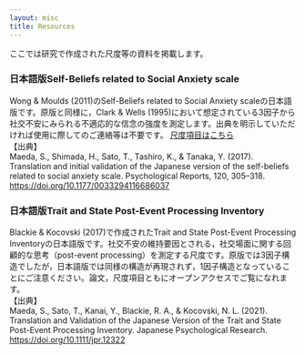 ```yaml
---
layout: misc
title: Resources
---
```

ここでは研究で作成された尺度等の資料を掲載します。<br>

### 日本語版Self-Beliefs related to Social Anxiety scale<br>
Wong & Moulds (2011)のSelf-Beliefs related to Social Anxiety scaleの日本語版です。原版と同様に，Clark & Wells (1995)において想定されている3因子から社交不安にみられる不適応的な信念の強度を測定します。出典を明示していただければ使用に際してのご連絡等は不要です。
[尺度項目はこちら](https://github.com/SMaeda-lab/SMaeda-lab.github.io/blob/gh-pages/assets/sbsa_japanese.pdf)<br>
【出典】<br>
Maeda, S., Shimada, H., Sato, T., Tashiro, K., & Tanaka, Y. (2017). Translation and initial validation of the Japanese version of the self-beliefs related to social anxiety scale. Psychological Reports, 120, 305–318. https://doi.org/10.1177/0033294116686037

### 日本語版Trait and State Post-Event Processing Inventory<br>
Blackie & Kocovski (2017)で作成されたTrait and State Post-Event Processing Inventoryの日本語版です。社交不安の維持要因とされる，社交場面に関する回顧的な思考（post-event processing）を測定する尺度です。原版では3因子構造でしたが，日本語版では同様の構造が再現されず，1因子構造となっていることにご注意ください。論文，尺度項目ともにオープンアクセスでご覧になれます。<br>
【出典】<br>
Maeda, S., Sato, T., Kanai, Y., Blackie, R. A., & Kocovski, N. L. (2021). Translation and Validation of the Japanese Version of the Trait and State Post-Event Processing Inventory. Japanese Psychological Research. https://doi.org/10.1111/jpr.12322

